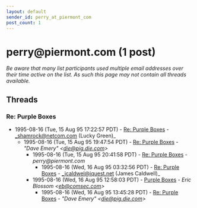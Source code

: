 ```yaml
---
layout: default
sender_id: perry_at_piermont_com
post_count: 1
---
```


# perry<span>@</span>piermont.com (1 post)

_Be aware that many list participants used multiple email addresses over their time active on the list. As such this page may not contain all threads available._

## Threads

### Re: Purple Boxes
+ 1995-08-16 (Tue, 15 Aug 95 17:22:57 PDT) - [Re: Purple Boxes](/archive/1995/08/7e27e3056ca118951145b2174d6619d2c0d94d4c19955ef89b7a15c933d43c72) - _shamrock@netcom.com (Lucky Green)_
  + 1995-08-16 (Tue, 15 Aug 95 19:47:54 PDT) - [Re: Purple Boxes](/archive/1995/08/09309c5b5d8428c8e4e867f6829b6e2624398a5afc8a4a34bf208662bea70660) - _"Dave Emery" \<die@pig.die.com\>_
    + 1995-08-16 (Tue, 15 Aug 95 20:41:58 PDT) - [Re: Purple Boxes](/archive/1995/08/4be92d82e2d9b98ab9b31dd62111b3570728ebc32b840410bd40f6071a09b716) - _perry@piermont.com_
      + 1995-08-16 (Wed, 16 Aug 95 03:32:56 PDT) - [Re: Purple Boxes](/archive/1995/08/86df054b2a9190f471a3f7c0203664fbf2743f3f78b0423210369ca42e6de0d0) - _jcaldwel@iquest.net (James Caldwell)_
    + 1995-08-16 (Wed, 16 Aug 95 12:58:03 PDT) - [Purple Boxes](/archive/1995/08/f26970b75b7f70f189570d53192168a8202c1736ca3f9bef92546875ae7cd7f6) - _Eric Blossom \<eb@comsec.com\>_
      + 1995-08-16 (Wed, 16 Aug 95 13:45:28 PDT) - [Re: Purple Boxes](/archive/1995/08/91c5071c1c3c12142778b1b6948c095080b2ffa5b9577d614c7122c57184eeb5) - _"Dave Emery" \<die@pig.die.com\>_

